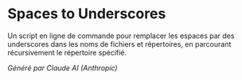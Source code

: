# Spaces to Underscores

Un script en ligne de commande pour remplacer les espaces par des underscores
dans les noms de fichiers et répertoires, en parcourant récursivement le répertoire spécifié.

_Généré par Claude AI (Anthropic)_
